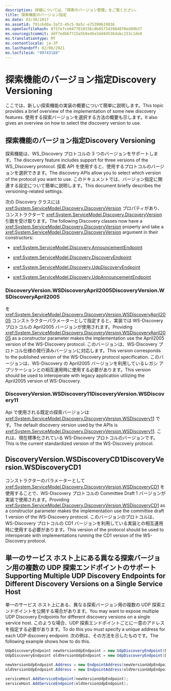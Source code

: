```yaml
---
description: 詳細については、「探索のバージョン管理」をご覧ください。
title: 探索機能のバージョン指定
ms.date: 03/30/2017
ms.assetid: f91c6d0a-3af2-45c5-9a5c-e75390619836
ms.openlocfilehash: 075fefce0477810336c8b857343984070ed89b37
ms.sourcegitcommit: ddf7edb67715a5b9a45e3dd44536dabc153c1de0
ms.translationtype: MT
ms.contentlocale: ja-JP
ms.lasthandoff: 02/06/2021
ms.locfileid: "99743188"
---
```

# <a name="discovery-versioning"></a><span data-ttu-id="6e2c6-103">探索機能のバージョン指定</span><span class="sxs-lookup"><span data-stu-id="6e2c6-103">Discovery Versioning</span></span>

<span data-ttu-id="6e2c6-104">ここでは、新しい探索機能の実装の概要について簡単に説明します。</span><span class="sxs-lookup"><span data-stu-id="6e2c6-104">This topic provides a brief overview of the implementation of some new discovery features.</span></span> <span data-ttu-id="6e2c6-105">使用する探索バージョンを選択する方法の概要も示します。</span><span class="sxs-lookup"><span data-stu-id="6e2c6-105">It also gives an overview on how to select the discovery version to use.</span></span>

## <a name="discovery-versioning"></a><span data-ttu-id="6e2c6-106">探索機能のバージョン指定</span><span class="sxs-lookup"><span data-stu-id="6e2c6-106">Discovery Versioning</span></span>

<span data-ttu-id="6e2c6-107">探索機能は、WS_Discovery プロトコルの 3 つのバージョンをサポートします。</span><span class="sxs-lookup"><span data-stu-id="6e2c6-107">The discovery feature includes support for three versions of the WS_Discovery protocol.</span></span> <span data-ttu-id="6e2c6-108">探索 API を使用すると、使用するプロトコルのバージョンを選択できます。</span><span class="sxs-lookup"><span data-stu-id="6e2c6-108">The discovery APIs allow you to select which version of the protocol you want to use.</span></span> <span data-ttu-id="6e2c6-109">このドキュメントでは、バージョン指定に関連する設定について簡単に説明します。</span><span class="sxs-lookup"><span data-stu-id="6e2c6-109">This document briefly describes the versioning-related settings.</span></span>

<span data-ttu-id="6e2c6-110">次の Discovery クラスには <xref:System.ServiceModel.Discovery.DiscoveryVersion> プロパティがあり、コンストラクターで <xref:System.ServiceModel.Discovery.DiscoveryVersion> 引数を受け取ります。</span><span class="sxs-lookup"><span data-stu-id="6e2c6-110">The following Discovery classes now have a <xref:System.ServiceModel.Discovery.DiscoveryVersion> property and take a <xref:System.ServiceModel.Discovery.DiscoveryVersion> argument in their constructors:</span></span>

- <xref:System.ServiceModel.Discovery.AnnouncementEndpoint>

- <xref:System.ServiceModel.Discovery.DiscoveryEndpoint>

- <xref:System.ServiceModel.Discovery.UdpDiscoveryEndpoint>

- <xref:System.ServiceModel.Discovery.UdpAnnouncementEndpoint>

### <a name="discoveryversionwsdiscoveryapril2005"></a><span data-ttu-id="6e2c6-111">DiscoveryVersion.WSDiscoveryApril2005</span><span class="sxs-lookup"><span data-stu-id="6e2c6-111">DiscoveryVersion.WSDiscoveryApril2005</span></span>

<span data-ttu-id="6e2c6-112">を <xref:System.ServiceModel.Discovery.DiscoveryVersion.WSDiscoveryApril2005> コンストラクターパラメーターとして指定すると、実装では WS-Discovery プロトコルの April2005 バージョンが使用されます。</span><span class="sxs-lookup"><span data-stu-id="6e2c6-112">Providing <xref:System.ServiceModel.Discovery.DiscoveryVersion.WSDiscoveryApril2005> as a constructor parameter makes the implementation use the April2005 version of the WS-Discovery protocol.</span></span> <span data-ttu-id="6e2c6-113">このバージョンは、WS-Discovery プロトコル仕様の発行済みバージョンに対応します。</span><span class="sxs-lookup"><span data-stu-id="6e2c6-113">This version corresponds to the published version of the WS-Discovery protocol specification.</span></span> <span data-ttu-id="6e2c6-114">このバージョンは、WS-Discovery の April2005 バージョンを利用しているレガシ アプリケーションとの相互運用時に使用する必要があります。</span><span class="sxs-lookup"><span data-stu-id="6e2c6-114">This version should be used to interoperate with legacy application utilizing the April2005 version of WS-Discovery.</span></span>

### <a name="discoveryversionwsdiscovery11"></a><span data-ttu-id="6e2c6-115">DiscoveryVersion.WSDiscovery11</span><span class="sxs-lookup"><span data-stu-id="6e2c6-115">DiscoveryVersion.WSDiscovery11</span></span>

<span data-ttu-id="6e2c6-116">Api で使用される既定の探索バージョンは <xref:System.ServiceModel.Discovery.DiscoveryVersion.WSDiscovery11> です。</span><span class="sxs-lookup"><span data-stu-id="6e2c6-116">The default discovery version used by the APIs is <xref:System.ServiceModel.Discovery.DiscoveryVersion.WSDiscovery11>.</span></span> <span data-ttu-id="6e2c6-117">これは、現在標準化されている WS-Discovery プロトコルのバージョンです。</span><span class="sxs-lookup"><span data-stu-id="6e2c6-117">This is the current standardized version of the WS-Discovery protocol.</span></span>

## <a name="discoveryversionwsdiscoverycd1"></a><span data-ttu-id="6e2c6-118">DiscoveryVersion.WSDiscoveryCD1</span><span class="sxs-lookup"><span data-stu-id="6e2c6-118">DiscoveryVersion.WSDiscoveryCD1</span></span>

<span data-ttu-id="6e2c6-119">コンストラクターのパラメーターとして <xref:System.ServiceModel.Discovery.DiscoveryVersion.WSDiscoveryCD1> を使用することで、WS-Discovery プロトコルの Committee Draft 1 バージョンが実装で使用されます。</span><span class="sxs-lookup"><span data-stu-id="6e2c6-119">Providing <xref:System.ServiceModel.Discovery.DiscoveryVersion.WSDiscoveryCD1> as a constructor parameter makes the implementation use the committee draft 1 version of the WS-Discovery protocol.</span></span> <span data-ttu-id="6e2c6-120">このバージョンのプロトコルは、WS-Discovery プロトコルの CD1 バージョンを利用している実装との相互運用時に使用する必要があります。</span><span class="sxs-lookup"><span data-stu-id="6e2c6-120">This version of the protocol should be used to interoperate with implementations running the CD1 version of the WS-Discovery protocol.</span></span>

## <a name="supporting-multiple-udp-discovery-endpoints-for-different-discovery-versions-on-a-single-service-host"></a><span data-ttu-id="6e2c6-121">単一のサービス ホスト上にある異なる探索バージョン用の複数の UDP 探索エンドポイントのサポート</span><span class="sxs-lookup"><span data-stu-id="6e2c6-121">Supporting Multiple UDP Discovery Endpoints for Different Discovery Versions on a Single Service Host</span></span>

<span data-ttu-id="6e2c6-122">単一のサービス ホスト上にある、異なる探索バージョン用の複数の UDP 探索エンドポイントを公開する場合があります。</span><span class="sxs-lookup"><span data-stu-id="6e2c6-122">You may want to expose multiple UDP Discovery Endpoints for different discovery versions on a single service host.</span></span> <span data-ttu-id="6e2c6-123">このような場合、UDP 探索エンドポイントごとに一意のアドレスを指定する必要があります。</span><span class="sxs-lookup"><span data-stu-id="6e2c6-123">To do this you must specify a unique address for each UDP discovery endpoint.</span></span> <span data-ttu-id="6e2c6-124">次の例は、その方法を示したものです。</span><span class="sxs-lookup"><span data-stu-id="6e2c6-124">The following example shows how to do this.</span></span>

```csharp
UdpDiscoveryEndpoint newVersionUdpEndpoint = new UdpDiscoveryEndpoint(DiscoveryVersion.WSDiscovery11);
UdpDiscoveryEndpoint oldVersionUdpEndpoint = new UdpDiscoveryEndpoint(DiscoveryVersion.WSDiscoveryApril2005);

newVersionUdpEndpoint.Address = new EndpointAddress(newVersionUdpEndpoint.Address.Uri.ToString() + "/version11");
oldVersionUdpEndpoint.Address = new EndpointAddress(oldVersionUdpEndpoint.Address.Uri.ToString() + "/versionApril2005");

serviceHost.AddServiceEndpoint(newVersionUdpEndpoint);
serviceHost.AddServiceEndpoint(oldVersionUdpEndpoint);
```
